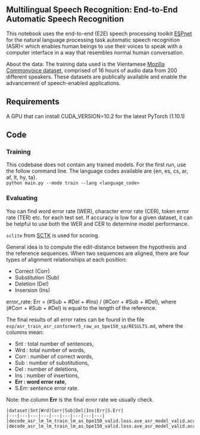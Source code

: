 ## Multilingual Speech Recognition: End-to-End Automatic Speech Recognition
This notebook uses the end-to-end (E2E) speech processing toolkit [ESPnet](https://github.com/espnet/espnet) for the natural language processing task automatic speech recognition (ASR)< which enables human beings to use their voices to speak with a computer interface in a way that resembles normal human conversation.<br>

About the data: The training data used is the Vientamese [Mozilla Commonvoice dataset](https://commonvoice.mozilla.org/en/datasets), comprised of 16 hours of audio data from 200 different speakers. These datasets are publically available and enable the advancement of speech-enabled applications. 


## Requirements
A GPU that can install CUDA_VERSION=10.2 for the latest PyTorch (1.10.1)


## Code

### Training
This codebase does not contain any trained models. For the first run, use the follow command line. 
The language codes available are {en, es, cs, ar, af, lt, hy, ta}. <br> 
`python main.py --mode train --lang <language_code>`

### Evaluating
You can find word error rate (WER), character error rate (CER), token error rate (TER) etc. for each test set. If accuracy is low for a given dataset, it can be helpful to use both the WER and CER to determine model performance. 

`sclite` from [SCTK](https://github.com/usnistgov/SCTK) is used for scoring.

General idea is to compute the edit-distance between the hypothesis and the reference sequences. When two sequences are aligned, there are four types of alignment relationships at each position:
* Correct (Corr)
* Substitution (Sub)
* Deletion (Del)
* Insersion (Ins)

error_rate: Err = (#Sub + #Del + #Ins) / (#Corr + #Sub + #Del), where (#Corr + #Sub + #Del) is equal to the length of the reference.

The final results of all error rates can be found in the file `exp/asr_train_asr_conformer5_raw_as_bpe150_sp/RESULTS.md`, where the columns mean:
 - Snt  : total number of sentences,
 - Wrd : total number of words, 
 - Corr : number of correct words,
 - Sub  : number of substitutions,
 - Del : number of deletions,
 - Ins : number of insertions,
 - **Err : word error rate**,
 - S.Err: sentence error rate.

Note: the column **Err** is the final error rate we usually check.

```
|dataset|Snt|Wrd|Corr|Sub|Del|Ins|Err|S.Err|                   
|---|---|---|---|---|---|---|---|---|                                                  
|decode_asr_lm_lm_train_lm_as_bpe150_valid.loss.ave_asr_model_valid.acc.ave/dev_as|124|1010|0.0|13.6|86.4|0.0|100.0|100.0|
|decode_asr_lm_lm_train_lm_as_bpe150_valid.loss.ave_asr_model_valid.acc.ave/test_as|41|314|0.0|14.3|85.7|0.0|100.0|100.0|
```
